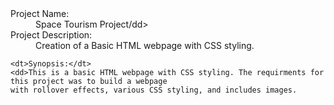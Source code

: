 <dl>
  <dt>Project Name:</dt>
  <dd>Space Tourism Project/dd>

  <dt>Project Description:</dt>
  <dd>Creation of a Basic HTML webpage with CSS styling.</dd>
  

	<dt>Synopsis:</dt>
	<dd>This is a basic HTML webpage with CSS styling. The requirments for this project was to build a webpage
	with rollover effects, various CSS styling, and includes images.
</dd>
</dl>